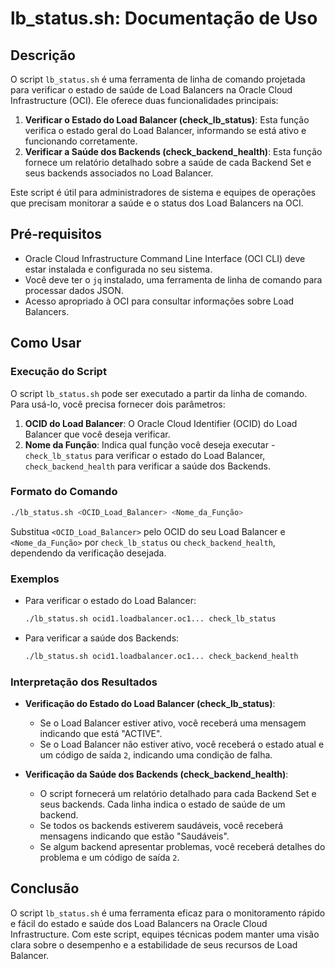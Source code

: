 # lb_status.sh: Documentação de Uso

## Descrição

O script `lb_status.sh` é uma ferramenta de linha de comando projetada para verificar o estado de saúde de Load Balancers na Oracle Cloud Infrastructure (OCI). Ele oferece duas funcionalidades principais:

1. **Verificar o Estado do Load Balancer (check_lb_status)**: Esta função verifica o estado geral do Load Balancer, informando se está ativo e funcionando corretamente.
2. **Verificar a Saúde dos Backends (check_backend_health)**: Esta função fornece um relatório detalhado sobre a saúde de cada Backend Set e seus backends associados no Load Balancer.

Este script é útil para administradores de sistema e equipes de operações que precisam monitorar a saúde e o status dos Load Balancers na OCI.

## Pré-requisitos

- Oracle Cloud Infrastructure Command Line Interface (OCI CLI) deve estar instalada e configurada no seu sistema.
- Você deve ter o `jq` instalado, uma ferramenta de linha de comando para processar dados JSON.
- Acesso apropriado à OCI para consultar informações sobre Load Balancers.

## Como Usar

### Execução do Script

O script `lb_status.sh` pode ser executado a partir da linha de comando. Para usá-lo, você precisa fornecer dois parâmetros:

1. **OCID do Load Balancer**: O Oracle Cloud Identifier (OCID) do Load Balancer que você deseja verificar.
2. **Nome da Função**: Indica qual função você deseja executar - `check_lb_status` para verificar o estado do Load Balancer, `check_backend_health` para verificar a saúde dos Backends.

### Formato do Comando

```bash
./lb_status.sh <OCID_Load_Balancer> <Nome_da_Função>
```

Substitua `<OCID_Load_Balancer>` pelo OCID do seu Load Balancer e `<Nome_da_Função>` por `check_lb_status` ou `check_backend_health`, dependendo da verificação desejada.

### Exemplos

- Para verificar o estado do Load Balancer:
  ```bash
  ./lb_status.sh ocid1.loadbalancer.oc1... check_lb_status
  ```
- Para verificar a saúde dos Backends:
  ```bash
  ./lb_status.sh ocid1.loadbalancer.oc1... check_backend_health
  ```

### Interpretação dos Resultados

- **Verificação do Estado do Load Balancer (check_lb_status)**:

  - Se o Load Balancer estiver ativo, você receberá uma mensagem indicando que está "ACTIVE".
  - Se o Load Balancer não estiver ativo, você receberá o estado atual e um código de saída `2`, indicando uma condição de falha.

- **Verificação da Saúde dos Backends (check_backend_health)**:
  - O script fornecerá um relatório detalhado para cada Backend Set e seus backends. Cada linha indica o estado de saúde de um backend.
  - Se todos os backends estiverem saudáveis, você receberá mensagens indicando que estão "Saudáveis".
  - Se algum backend apresentar problemas, você receberá detalhes do problema e um código de saída `2`.

## Conclusão

O script `lb_status.sh` é uma ferramenta eficaz para o monitoramento rápido e fácil do estado e saúde dos Load Balancers na Oracle Cloud Infrastructure. Com este script, equipes técnicas podem manter uma visão clara sobre o desempenho e a estabilidade de seus recursos de Load Balancer.
